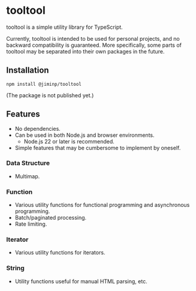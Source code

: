 # tooltool

tooltool is a simple utility library for TypeScript.

Currently, tooltool is intended to be used for personal projects, and no backward compatibility is guaranteed.
More specifically, some parts of tooltool may be separated into their own packages in the future.

## Installation

```
npm install @jiminp/tooltool
```

(The package is not published yet.)

## Features

- No dependencies.
- Can be used in both Node.js and browser environments.
  - Node.js 22 or later is recommended.
- Simple features that may be cumbersome to implement by oneself.

### Data Structure

- Multimap.

### Function

- Various utility functions for functional programming and asynchronous programming.
- Batch/paginated processing.
- Rate limiting.

### Iterator

- Various utility functions for iterators.

### String

- Utility functions useful for manual HTML parsing, etc.
